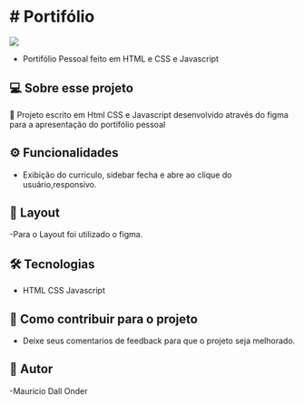 # # Portifólio


<img src="https://img.shields.io/badge/build-passing-brightgreen"/>

- Portifólio Pessoal feito em HTML e CSS e Javascript



## 💻 Sobre esse projeto
🚀 Projeto escrito em Html CSS e Javascript desenvolvido através do figma para a apresentação do portifólio pessoal

## ⚙️ Funcionalidades
- Exibição do curriculo, sidebar fecha e abre ao clique do usuário,responsivo.

## 🎨 Layout
-Para o Layout foi utilizado o figma.

## 🛠 Tecnologias
- HTML CSS Javascript

## 💪 Como contribuir para o projeto
- Deixe seus comentarios de feedback para que o projeto seja melhorado.

## 🦸 Autor
-Mauricio Dall Onder
